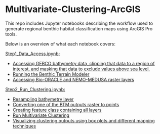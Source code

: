 # Multivariate-Clustering-ArcGIS
This repo includes Jupyter notebooks describing the workflow used to generate regional benthic habitat classification maps using ArcGIS Pro tools.

Below is an overview of what each notebook covers:

<u>Step1_Data_Access.ipynb:<u> <br>
- Accessing GEBCO bathymetry data, clipping that data to a region of interest, and masking that data to exclude values above sea level.
- Running the Benthic Terrain Modeler
- Accessing Bio-ORACLE and NEMO-MEDUSA raster layers

<u>Step2_Run_Clustering.ipynb:<u><br>
- Resampling bathymetry layer
- Converting one of the BTM outputs raster to points
- Creating feature class containing all layers 
- Run Multivariate Clustering
- Visualizing clustering outputs using box plots and different mapping techniques
